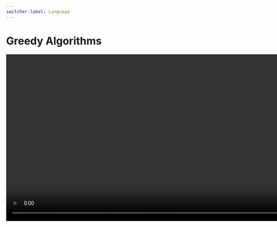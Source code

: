 ```yaml
---
switcher-label: Language
---
```


# Greedy Algorithms

<video src="https://youtu.be/bC7o8P_Ste4?feature=shared" preview-src="ga.jpeg" width="900" />


## Defined

> Greedy algorithms are algorithms that make the locally optimal choice at each step with the hope of finding a global optimum. Greedy algorithms are used in optimization problems where the goal is to find the best solution from a set of possible solutions. The greedy algorithm makes a series of choices that are locally optimal, but may not be globally optimal.

{ style="note" }

## Greedy Choice Property

<procedure>

A greedy algorithm must have two properties:

<deflist collapsible="true">
    <def title="Greedy Choice Property">
        This is the key principle that defines greedy algorithms. It states that at each step of the algorithm, the best possible choice is made without considering the consequences of that choice beyond the current step. This is what makes greedy algorithms "shortsighted" as they focus solely on immediate gain.
    </def>
    <def title="Optimal Substructure">
        Many problems have optimal substructure, which means that an optimal solution to the problem can be constructed from optimal solutions to its subproblems. Greedy algorithms exploit this property to efficiently find the global optimum.
    </def>
</deflist>

This means that the greedy algorithm makes the best choice at each step, without considering the larger problem. The greedy algorithm continues to make these choices until a solution is found.
</procedure>

## Properties

<procedure>

<deflist style="full" collapsible="false">
    <def title="Efficiency">
        Greedy algorithms are generally efficient and easy to implement. They are often used to solve optimization problems where the goal is to find the best solution from a set of possible solutions.
    </def>
    <def title="Optimality">
        Greedy algorithms do not always produce the optimal solution, but they often produce solutions that are close to the optimal solution. The greedy algorithm makes the best choice at each step, hoping to find the global optimum.
    </def>
    <def title="Applications">
        Greedy algorithms are used in a wide range of applications, including network design, data compression, and scheduling tasks. They are particularly useful in problems where the optimal solution can be constructed from optimal solutions to subproblems.
    </def>
</deflist>
</procedure>


## Advantages & Disadvantages

<table>
<tr>
<td>✅</td>
<td>❌</td>
</tr>
<tr>
<td>Easy to implement</td>
<td>May not always produce the optimal solution</td>
</tr>
<tr>
<td>Efficient for many problems</td>
<td>Can be difficult to prove correctness</td>
</tr>
<tr>
<td>Useful for problems with optimal substructure</td>
<td>May require additional work to ensure correctness</td>
</tr>
</table>


## Applications

<table>
<tr>
<td>

**Network Design**

<br/>

![](https://d2slcw3kip6qmk.cloudfront.net/marketing/blog/2019Q2/network-infrastructure-mapping/cisco-network-diagram.png)
{ thumbnail="true" width="900" }

<br/>

In network design, such as in laying out cables or pipes, the Kruskal's or Prim's algorithm can be used to find the minimum spanning tree, minimizing the total cost.

</td>
<td>

**Data Compression**

<br/>

![](http://www.convexapp.com/wp-content/uploads/2019/12/data-compression-model.png)
{ thumbnail="true" width="900" }

<br/>

In data compression, Huffman coding is a greedy algorithm used to construct variable-length codes for efficient data compression.

</td>
<td>

**Scheduling Tasks**

<br/>

![](https://blogs.sw.siemens.com/wp-content/uploads/sites/51/2018/05/priority.png)
{ thumbnail="true" width="900" }

<br/>

Scheduling tasks to maximize productivity. For example, a project manager can use a greedy algorithm to select activities with the earliest end times.
</td>
</tr>
</table>


## Complexity

<procedure>

The time complexity of a greedy algorithm depends on the specific problem being solved. In general, greedy algorithms have a time complexity of `O(n log n)` or `O(n)`, where n is the size of the input. The space complexity of a greedy algorithm is typically `O(1)` or `O(n)`, depending on the problem.

</procedure>


## Examples

<deflist style="full" sorted="asc" collapsible="true">
    <def title="Minimum Spanning Tree">
        In network design, such as in laying out cables or pipes, the Kruskal's or Prim's algorithm can be used to find the minimum spanning tree, minimizing the total cost.
        <br/>
        <a href="https://www.geeksforgeeks.org/what-is-minimum-spanning-tree-mst/">What is Minimum Spanning Tree (MST)</a>
    </def>
    <def title="Huffman Coding">
        In data compression, Huffman coding is a greedy algorithm used to construct variable-length codes for efficient data compression.
        <br/>
        <a href="https://www.geeksforgeeks.org/huffman-coding-greedy-algo-3/">Huffman Coding | Greedy Algo-3</a>
        <a href="https://www.geeksforgeeks.org/huffman-decoding/?ref=lbp">Huffman Decoding</a>
    </def>
    <def title="Activity Selection">
        Scheduling tasks to maximize productivity. For example, a project manager can use a greedy algorithm to select activities with the earliest end times.
        <br/>
        <a href="https://www.geeksforgeeks.org/job-sequencing-problem/?ref=lbp">Job Sequencing Problem</a>
    </def>
    <def title="Dijkstra's Algorithm">
        Used for finding the shortest path in a graph, such as in GPS navigation systems.
        <br/>
        <a href="https://www.geeksforgeeks.org/introduction-to-dijkstras-shortest-path-algorithm/">What is Dijkstra’s Algorithm? | Introduction to Dijkstra’s Shortest Path Algorithm</a>
    </def>
</deflist>


### Coin Change Problem

The coin change problem is another classic optimization problem that can be solved using a greedy algorithm. The problem is defined as follows:

> Given a set of coins with different denominations, find the minimum number of coins needed to make a certain amount of change.


#### Example 1

<table>
<tr>
<td>

**Input**

A set of coin denominations, represented as an array or list of integers.
A target amount of money to make up using these coins.
</td>
<td>

**Output**

The minimum number of coins required to make up the target amount.
</td>
</tr>
<tr>
<td colspan="2">

> **Example**  
Coins: [1, 5, 10, 25]  
Target amount: 30  
Solution: 2 (using one 25-cent coin and one 5-cent coin)
</td>
</tr>
<tr>
<td colspan="2">

The greedy algorithm for the coin change problem works as follows:

1. Sort the coins in descending order based on their denominations.
2. Initialize a variable to keep track of the number of coins used.
3. Iterate through the sorted denominations:  
   i. At each step, if the current denomination is less than or equal to the remaining amount, subtract that denomination from the remaining amount and increment the coin count.  
   ii. Repeat this process until the remaining amount becomes zero.
</td>
</tr>
</table>


#### Example 2

<table>
<tr>
<td>

**Input**

A set of coin denominations, represented as an array or list of integers.
A target amount of money to make up using these coins.
</td>
<td>

**Output**

The minimum number of coins required to make up the target amount.
</td>
</tr>
<tr>
<td colspan="2">

>
> Coins: [1, 3, 4, 5]  
Target amount: 7  
Solution: ???
</td>
</tr>
<tr>
<td colspan="2">

<deflist collapsible="true">
<def title="Solution">

Solution (we get)  : 3 (using one 5-cent coin and two 1-cent coins)  
Solution (we want) : 2 (using one 3-cent coin and one 4-cent coin)

The solution does not adhere to the greedy algorithm. The greedy algorithm would choose the 5-cent coin first, followed by the 1-cent coin, resulting in a total of 3 coins.
</def>
</deflist>

</td>
</tr>
</table>








